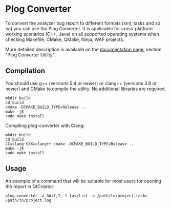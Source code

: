 Plog Converter
===============================

To convert the analyzer bug report to different formats (xml, tasks and so on) you can use the Plog Converter.
It is applicable for cross-platform working scenarios (C++, Java) on all supported operating systems when checking Makefile, CMake, QMake, Ninja, WAF projects.

More detailed description is available on the [documentation page](https://www.viva64.com/en/m/0036/), section "Plog Converter Utility".

Compilation
--------------

You should use g++ (versions 5.4 or newer) or clang++ (versions 3.8 or newer) and CMake to compile the utility. No additional libraries are required.

```
mkdir build
cd build
cmake -DCMAKE_BUILD_TYPE=Release ..
make -j8
sudo make install
```

Compiling plog-converter with Clang:

```
mkdir build
cd build
CC=clang CXX=clang++ cmake -DCMAKE_BUILD_TYPE=Release ..
make -j8
sudo make install
```

Usage
-------------

An example of a command that will be suitable for most users for opening the report in QtCreator:

```
plog-converter -a GA:1,2 -t tasklist -o /path/to/project.tasks /path/to/project.log
```
